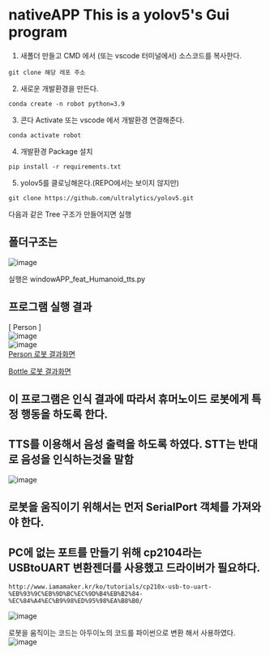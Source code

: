 # nativeAPP This is a yolov5's Gui program  
1. 새폴더 만들고 CMD 에서 (또는 vscode 터미널에서) 소스코드를 복사한다.
```
git clone 해당 레포 주소
```
2. 새로운 개발환경을 만든다.
```
conda create -n robot python=3.9
```  
3. 콘다 Activate 또는 vscode 에서 개발환경 연결해준다.
```
conda activate robot
```
4. 개발환경 Package 설치
```
pip install -r requirements.txt
```
5. yolov5를 클로닝해온다.(REPO에서는 보이지 않지만)
```
git clone https://github.com/ultralytics/yolov5.git
```

다음과 같은 Tree 구조가 만들어지면 실행
## 폴더구조는  
![image](https://github.com/jiwon0629/NativeAppYoloCustom_TTS/assets/149983498/4cf0882b-da39-4433-aa60-f670394588a8)


실행은 windowAPP_feat_Humanoid_tts.py  
## 프로그램 실행 결과  
[ Person ]  
![image](https://github.com/jiwon0629/NativeAppYoloCustom_TTS/assets/149983498/17545021-1352-47b0-b869-2cbfb0378f50)  
![image](https://github.com/jiwon0629/NativeAppYoloCustom_TTS/assets/149983498/ca639d35-598c-4f0f-b6af-fbcde57910d6)  
[Person 로봇 결과화면](https://github.com/jiwon0629/NativeAppYoloCustom_TTS/assets/149983498/130fc6c0-c83e-47c3-ad69-208233c556b3)  

[Bottle 로봇 결과화면](https://github.com/jiwon0629/NativeAppYoloCustom_TTS/assets/149983498/1c2c8245-16a9-4b64-9b96-72fdc2797d88)  



## 이 프로그램은 인식 결과에 따라서 휴머노이드 로봇에게 특정 행동을 하도록 한다.  
## TTS를 이용해서 음성 출력을 하도록 하였다. STT는 반대로 음성을 인식하는것을 말함  
![image](https://github.com/jiwon0629/NativeAppYoloCustom_TTS/assets/149983498/20f500d1-3dd5-466b-a021-a81e3248ee36)  

## 로봇을 움직이기 위해서는 먼저 SerialPort 객체를 가져와야 한다.  
## PC에 없는 포트를 만들기 위해 cp2104라는 USBtoUART 변환젠더를 사용했고 드라이버가 필요하다.  
```
http://www.iamamaker.kr/ko/tutorials/cp210x-usb-to-uart-%EB%93%9C%EB%9D%BC%EC%9D%B4%EB%B2%84-%EC%84%A4%EC%B9%98%ED%95%98%EA%B8%B0/  
```
![image](https://github.com/jiwon0629/NativeAppYoloCustom_TTS/assets/149983498/29b97184-7e4d-4330-9854-861f26e583b2)  

로봇을 움직이는 코드는 아두이노의 코드를 파이썬으로 변환 해서 사용하였다.  
![image](https://github.com/jiwon0629/NativeAppYoloCustom_TTS/assets/149983498/3bfcf80a-0418-4486-8ee0-3c48ba4a1b21)







